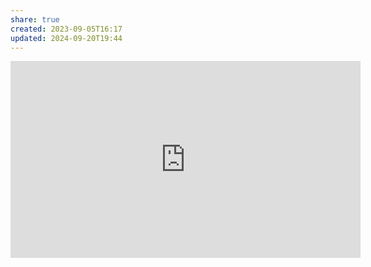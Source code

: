 ```yaml
---
share: true
created: 2023-09-05T16:17
updated: 2024-09-20T19:44
---
```

<iframe width="560" height="315" src="https://www.youtube.com/embed/KwZ54WHhJLY?si=x3St5bvr1T39HFyD" title="YouTube video player" frameborder="0" allow="accelerometer; autoplay; clipboard-write; encrypted-media; gyroscope; picture-in-picture; web-share" referrerpolicy="strict-origin-when-cross-origin" allowfullscreen></iframe>
